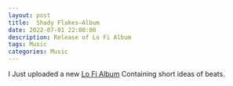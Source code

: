 ```yaml
---
layout: post
title:  Shady Flakes—Album
date: 2022-07-01 22:00:00
description: Release of Lo Fi Album
tags: Music
categories: Music
---
```

I Just uploaded a new <a href="https://joshuajaeger.github.io/projects/Music/">Lo Fi Album</a>  Containing short ideas of beats.

